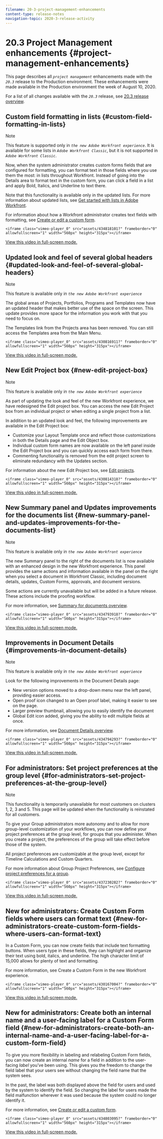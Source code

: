 ```yaml
---
filename: 20-3-project-management-enhancements
content-type: release-notes
navigation-topic: 2020-3-release-activity
---
```




# 20.3 Project Management enhancements {#project-management-enhancements}

This page describes all *`project management`* enhancements made with the *`20.3`* release to the Production environment. These enhancements were made available in the Production environment the week of August 10, 2020.


For a list of all changes available with the *`20.3`* release, see [20.3 release overview](20.3-release-overview.md).


## Custom field formatting in lists {#custom-field-formatting-in-lists}



>[!NOTE]
>
>This feature is supported only in *`the new Adobe Workfront experience`*. It is available for some lists in *`Adobe Workfront Classic`*, but it is not supported in *`Adobe Workfront Classic`*.


Now, when the system administrator creates custom forms fields that are configured for formatting, you can format text in those fields where you use them the most: in lists throughout Workfront. Instead of going into the Details area to format text in the custom form, you can click a field in a list and apply Bold, Italics, and Underline to text there.


Note that this functionality is available only in the updated lists. For more information about updated lists, see [Get started with lists in Adobe Workfront](view-items-in-a-list.md).


For information about how a Workfront administrator creates text fields with formatting, see [Create or edit a custom form](create-or-edit-a-custom-form.md).


`<iframe class="vimeo-player_0" src="assets/434818101?" frameborder="0" allowfullscreen="1" width="560px" height="315px"></iframe>` 


[View this video in full-screen mode.](https://vimeo.com/434818101/35b3eba8f7) 


## Updated look and feel of several global headers {#updated-look-and-feel-of-several-global-headers}



>[!NOTE]
>
>This feature is available only in *`the new Adobe Workfront experience`*


The global areas of Projects, Portfolios, Programs and Templates now have an updated header that makes better use of the space on the screen. This update provides more space for the information you work with that you need to focus on. 


The Templates link from the Projects area has been removed. You can still access the Templates area from the Main Menu.


`<iframe class="vimeo-player_0" src="assets/430816911?" frameborder="0" allowfullscreen="1" width="560px" height="315px"></iframe>` 


[View this video in full-screen mode.](https://vimeo.com/430816911/6a80ede459) 


## New Edit Project box {#new-edit-project-box}



>[!NOTE]
>
>This feature is available only in *`the new Adobe Workfront experience`*


As part of updating the look and feel of the new Workfront experience, we have redesigned the Edit project box. You can access the new Edit Project box from an individual project or when editing a single project from a list.


In addition to an updated look and feel, the following improvements are available in the Edit Project box:



* Customize your Layout Template once and reflect those customizations in both the Details page and the Edit Object box.
* Individual custom form names are now available on the left panel inside the Edit Project box and you can quickly access each form from there.
* Commenting functionality is removed from the edit project screen to eliminate redundancy with the Updates section.


For information about the new Edit Project box, see [Edit projects](edit-projects.md).


`<iframe class="vimeo-player_0" src="assets/430814318?" frameborder="0" allowfullscreen="1" width="560px" height="315px"></iframe>` 


[View this video in full-screen mode.](https://vimeo.com/430814318/4b5e8e2bbf) 


## New Summary panel and Updates improvements for the documents list {#new-summary-panel-and-updates-improvements-for-the-documents-list}



>[!NOTE]
>
>This feature is available only in *`the new Adobe Workfront experience`*


The new Summary panel to the right of the documents list is now available with an enhanced design in the new Workfront experience. This panel provides the same actions and information available in the panel on the right when you select a document in Workfront Classic, including document details, updates, Custom Forms, approvals, and document versions.


Some actions are currently unavailable but will be added in a future release. These actions include the proofing workflow.


For more information, see [Summary for documents overview](summary-for-documents.md).


`<iframe class="vimeo-player_0" src="assets/434793918?" frameborder="0" allowfullscreen="1" width="560px" height="315px"></iframe>` 


[View this video in full-screen mode.](https://vimeo.com/434793918/1fe4743845) 


## Improvements in Document Details {#improvements-in-document-details}



>[!NOTE]
>
>This feature is available only in *`the new Adobe Workfront experience`*


Look for the following improvements in the Document Details page:



* New version options moved to a drop-down menu near the left panel, providing easier access.
* Open proof icon changed to an Open proof label, making it easier to see on the page.
* Larger preview thumbnail, allowing you to easily identify the document
* Global Edit icon added, giving you the ability to edit multiple fields at once.


For more information, see [Document Details overview](document-details-overview.md).


`<iframe class="vimeo-player_0" src="assets/434794293?" frameborder="0" allowfullscreen="1" width="560px" height="315px"></iframe>` 


[View this video in full-screen mode.](https://vimeo.com/434794293/30304e155f) 


## For administrators:&nbsp;Set project preferences at the group level {#for-administrators-set-project-preferences-at-the-group-level}



>[!NOTE]
>
>This functionality is temporarily unavailable for most customers on clusters 1, 2, 3 and 5. This page will be updated when the functionality is reinstated for all customers.


To give your Group administrators more autonomy and to allow for more group-level customization of your workflows, you can now define your project preferences at the group level, for groups that you administer. When you create a project, the preferences of the group will take effect before those of the system.


All project preferences are customizable at the group level, except for Timeline Calculations and Custom Quarters.


For more information about Group Project Preferences, see [Configure project preferences for a group](configure-project-preferences-group.md).


`<iframe class="vimeo-player_0" src="assets/437230282?" frameborder="0" allowfullscreen="1" width="560px" height="315px"></iframe>` 


[View this video in full-screen mode.](https://vimeo.com/437230282/35f0020656) 


## New for administrators: Create Custom Form fields where users can format text {#new-for-administrators-create-custom-form-fields-where-users-can-format-text}

In a Custom Form, you can now create fields that include text formatting buttons. When users type in these fields, they can highlight and organize their text using bold, italics, and underline. The high character limit of 15,000 allows for plenty of text and formatting.


For more information, see Create a Custom Form in the new Workfront experience.


`<iframe class="vimeo-player_0" src="assets/430167004?" frameborder="0" allowfullscreen="1" width="560px" height="315px"></iframe>` 


[View this video in full-screen mode.](https://vimeo.com/430167004/473e27bf55) 


## New for administrators: Create both an internal name and a user-facing label for a Custom Form field {#new-for-administrators-create-both-an-internal-name-and-a-user-facing-label-for-a-custom-form-field}

To give you more flexibility in labeling and relabeling Custom Form fields, you can now create an internal *name* for a field in addition to the user-facing *label* you’ve been using. This gives you the freedom to change the field label that your users see without changing the field name that the system sees.


In the past, the label was both displayed above the field for users and used by the system to identify the field. So changing the label for users made the field malfunction wherever it was used because the system could no longer identify it. 


For more information, see [Create or edit a custom form](create-or-edit-a-custom-form.md).


`<iframe class="vimeo-player_0" src="assets/434803095?" frameborder="0" allowfullscreen="1" width="560px" height="315px"></iframe>` 


[View this video in full-screen mode.](https://vimeo.com/434803095/b6a32d6812) 

